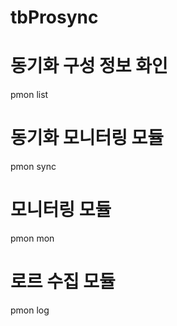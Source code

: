 # tbProsync
 

 # 동기화 구성 정보 화인
pmon list

# 동기화 모니터링 모듈
pmon sync

# 모니터링 모듈
pmon mon

# 로르 수집 모듈
pmon log

